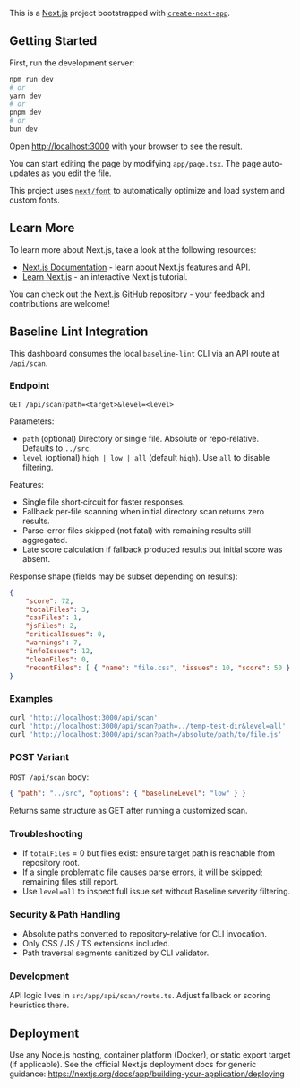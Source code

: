 This is a [Next.js](https://nextjs.org) project bootstrapped with [`create-next-app`](https://nextjs.org/docs/app/api-reference/cli/create-next-app).

## Getting Started

First, run the development server:

```bash
npm run dev
# or
yarn dev
# or
pnpm dev
# or
bun dev
```

Open [http://localhost:3000](http://localhost:3000) with your browser to see the result.

You can start editing the page by modifying `app/page.tsx`. The page auto-updates as you edit the file.

This project uses [`next/font`](https://nextjs.org/docs/app/building-your-application/optimizing/fonts) to automatically optimize and load system and custom fonts.

## Learn More

To learn more about Next.js, take a look at the following resources:

- [Next.js Documentation](https://nextjs.org/docs) - learn about Next.js features and API.
- [Learn Next.js](https://nextjs.org/learn) - an interactive Next.js tutorial.

You can check out [the Next.js GitHub repository](https://github.com/vercel/next.js) - your feedback and contributions are welcome!

## Baseline Lint Integration

This dashboard consumes the local `baseline-lint` CLI via an API route at `/api/scan`.

### Endpoint
`GET /api/scan?path=<target>&level=<level>`

Parameters:
- `path` (optional) Directory or single file. Absolute or repo-relative. Defaults to `../src`.
- `level` (optional) `high | low | all` (default `high`). Use `all` to disable filtering.

Features:
- Single file short‑circuit for faster responses.
- Fallback per‑file scanning when initial directory scan returns zero results.
- Parse-error files skipped (not fatal) with remaining results still aggregated.
- Late score calculation if fallback produced results but initial score was absent.

Response shape (fields may be subset depending on results):
```json
{
	"score": 72,
	"totalFiles": 3,
	"cssFiles": 1,
	"jsFiles": 2,
	"criticalIssues": 0,
	"warnings": 7,
	"infoIssues": 12,
	"cleanFiles": 0,
	"recentFiles": [ { "name": "file.css", "issues": 10, "score": 50 } ]
}
```

### Examples
```bash
curl 'http://localhost:3000/api/scan'
curl 'http://localhost:3000/api/scan?path=../temp-test-dir&level=all'
curl 'http://localhost:3000/api/scan?path=/absolute/path/to/file.js'
```

### POST Variant
`POST /api/scan` body:
```json
{ "path": "../src", "options": { "baselineLevel": "low" } }
```
Returns same structure as GET after running a customized scan.

### Troubleshooting
- If `totalFiles` = 0 but files exist: ensure target path is reachable from repository root.
- If a single problematic file causes parse errors, it will be skipped; remaining files still report.
- Use `level=all` to inspect full issue set without Baseline severity filtering.

### Security & Path Handling
- Absolute paths converted to repository-relative for CLI invocation.
- Only CSS / JS / TS extensions included.
- Path traversal segments sanitized by CLI validator.

### Development
API logic lives in `src/app/api/scan/route.ts`. Adjust fallback or scoring heuristics there.

## Deployment

Use any Node.js hosting, container platform (Docker), or static export target (if applicable). See the official Next.js deployment docs for generic guidance: https://nextjs.org/docs/app/building-your-application/deploying
